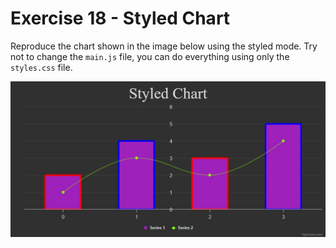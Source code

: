 # Exercise 18 - Styled Chart

Reproduce the chart shown in the image below using the styled mode. Try not to
change the `main.js` file, you can do everything using only the `styles.css`
file.

![styled-chart.jpg](styled-chart.jpg)

